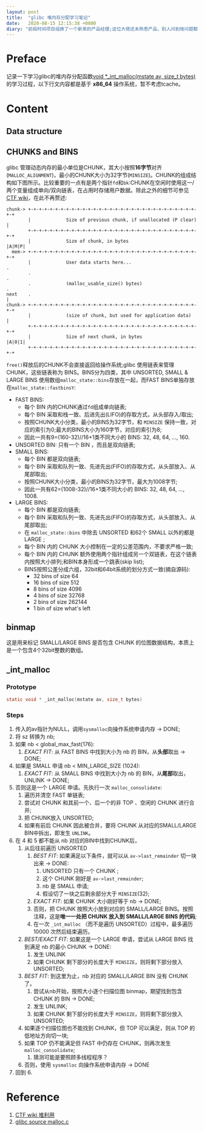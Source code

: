 ```yaml
---
layout: post
title:  "glibc 堆内存分配学习笔记"
date:   2020-08-15 12:15:38 +0800
diary: "前段时间项目组换了一个新来的产品经理;这位大佬还未熟悉产品，别人问到啥问题都要找测试回答，连客户演示、销售之类的问题都要来找测试，晕😵，到底我是产品还是你是产品？"
---
```


# Preface

记录一下学习glibc的堆内存分配函数[void *_int_malloc(mstate av, size_t bytes)](https://code.woboq.org/userspace/glibc/malloc/malloc.c.html#_int_malloc)的学习过程，以下行文内容都是基于 **x86_64** 操作系统，暂不考虑tcache。

# Content

## Data structure

## CHUNKS and BINS

glibc 管理动态内存的最小单位是CHUNK，其大小按照**16字节**对齐(`MALLOC_ALIGNMENT`)，最小的CHUNK大小为32字节(`MINSIZE`)。CHUNK的组成结构如下图所示。比较重要的一点有是两个指针`fd`和`bk`:CHUNK在空闲时使用这一/两个变量组成单向/双向链表，在占用时存储用户数据。除此之外的细节可参见[CTF wiki](https://ctf-wiki.github.io/ctf-wiki/pwn/linux/glibc-heap/heap_structure-zh/#malloc_chunk)，在此不再赘述:
```
chunk-> +-+-+-+-+-+-+-+-+-+-+-+-+-+-+-+-+-+-+-+-+-+-+-+-+-+-+-+-+-+-+-+-+
        |             Size of previous chunk, if unallocated (P clear)  |
        +-+-+-+-+-+-+-+-+-+-+-+-+-+-+-+-+-+-+-+-+-+-+-+-+-+-+-+-+-+-+-+-+
        |             Size of chunk, in bytes                     |A|M|P|
  mem-> +-+-+-+-+-+-+-+-+-+-+-+-+-+-+-+-+-+-+-+-+-+-+-+-+-+-+-+-+-+-+-+-+
        |             User data starts here...                          .
        .                                                               .
        .             (malloc_usable_size() bytes)                      .
next    .                                                               |
chunk-> +-+-+-+-+-+-+-+-+-+-+-+-+-+-+-+-+-+-+-+-+-+-+-+-+-+-+-+-+-+-+-+-+
        |             (size of chunk, but used for application data)    |
        +-+-+-+-+-+-+-+-+-+-+-+-+-+-+-+-+-+-+-+-+-+-+-+-+-+-+-+-+-+-+-+-+
        |             Size of next chunk, in bytes                |A|0|1|
        +-+-+-+-+-+-+-+-+-+-+-+-+-+-+-+-+-+-+-+-+-+-+-+-+-+-+-+-+-+-+-+-+
```

`free()`释放后的CHUNK不会直接返回给操作系统;glibc 使用链表来管理CHUNK，这些链表称为 BINS。BINS分为四类，其中 UNSORTED, SMALL & LARGE BINS 使用数组`malloc_state::bins`存放在一起，而FAST BINS单独存放在`malloc_state::fastbinsY`:

- FAST BINS: 
  - 每个 BIN 内的CHUNK通过`fd`组成单向链表;
  - 每个 BIN 采取和栈一致、后进先出(LIFO)的存取方式，从头部存入/取出;
  - 按照CHUNK大小分类，最小的BINS为32字节，和 `MINSIZE` 保持一致，对应的索引为0;最大的BINS大小为160字节，对应的索引为8;
  - 因此一共有9=(160-32)//16+1类不同大小的 BINS: 32, 48, 64, ..., 160.
- UNSORTED BIN: 只有一个 BIN ，而且是双向链表;
- SMALL BINS:
  - 每个 BIN 都是双向链表;
  - 每个 BIN 采取和队列一致、先进先出(FIFO)的存取方式，从头部放入、从尾部取出;
  - 按照CHUNK大小分类，最小的BINS为32字节，最大为1008字节;
  - 因此一共有62=(1008-32)//16+1类不同大小的 BINS: 32, 48, 64, ..., 1008.
- LARGE BINS:
  - 每个 BIN 都是双向链表;
  - 每个 BIN 采取和队列一致、先进先出(FIFO)的存取方式，从头部放入、从尾部取出;
  - 在 `malloc_state::bins` 中除去 UNSORTED 和62个 SMALL 以外的都是 LARGE ;
  - 每个 BIN 内的 CHUNK 大小控制在一定的公差范围内，不要求严格一致;
  - 每个 BIN 内的 CHUNK 额外使用两个指针组成另一个双链表，在这个链表内按照大小排列;和BIN本身形成一个跳表(skip list);
  - BINS按照公差分成六组，32bit和64bit系统的划分方式一致(摘自源码):
    - 32 bins of size      64
    - 16 bins of size     512
    - 8 bins of size    4096
    - 4 bins of size   32768
    - 2 bins of size  262144
    - 1 bin  of size what's left

## binmap

这是用来标记 SMALL/LARGE BINS 是否包含 CHUNK 的位图数据结构，本质上是一个包含4个32bit整数的数组。

## _int_malloc

### Prototype

```c
static void * _int_malloc(mstate av, size_t bytes)
```

### Steps

1. 传入的av指针为NULL，调用`sysmalloc`向操作系统申请内存 -> DONE;
2. 将 sz 转换为 nb;
3. 如果 nb < global_max_fast(176):
   1. *EXACT FIT*: 从 FAST BINS 中找到大小为 nb 的 BIN，从**头部**取出 -> DONE;
4. 如果是 SMALL 申请 nb < MIN_LARGE_SIZE (1024):
   1. *EXACT FIT*: 从 SMALL BINS 中找到大小为 nb 的 BIN，从**尾部**取出，UNLINK -> DONE;
5. 否则这是一个 LARGE 申请。先执行一次 `malloc_consolidate`:
   1. 遍历并清空 FAST 单链表;
   2. 尝试对 CHUNK 和其前一个、后一个的非 TOP 、空闲的 CHUNK 进行合并;
   3. 把 CHUNK放入 UNSORTED;
   4. 如果有前后 CHUNK 因此被合并，要将 CHUNK 从对应的SMALL/LARGE BIN中拆出，即发生 `UNLINK`。
6. 在 4 和 5 都不能从 nb 对应的BIN中找到CHUNK后，
   1. 从后往前遍历 UNSORTED 
      1. *BEST FIT*: 如果满足以下条件，就可以从 `av->last_remainder` 切一块出来 -> DONE:
         1. UNSORTED 只有一个 CHUNK ;
         2. 这个 CHUNK 刚好是 `av->last_remainder`;
         3. nb 是 SMALL 申请;
         4. 假设切了一块之后剩余部分大于 `MINSIZE`(32);
      2. *EXACT FIT*: 如果 CHUNK 大小刚好等于 nb -> DONE;
      3. 否则，把 CHUNK 按照大小放到对应的 SMALL/LARGE BINS。按照注释，这是**唯一一处把 CHUNK 放入到 SMALL/LARGE BINS 的代码**;
      4. 在一次 `_int_malloc` （而不是遍历 UNSORTED）过程中，最多遍历 10000 次然后结束遍历。
   2. *BEST/EXACT FIT*: 如果这是一个 LARGE 申请，尝试从 LARGE BINS 找到满足 nb 的最小 CHUNK -> DONE:
      1. 发生 UNLINK
      2. 如果 CHUNK 剩下部分的长度大于 `MINSIZE`，则将剩下部分放入 UNSORTED;
   3. *BEST FIT*: 到这里为止，nb 对应的 SMALL/LARGE BIN 没有 CHUNK 了。
      1. 尝试从nb开始，按照大小逐个扫描位图 binmap，期望找到包含 CHUNK 的 BIN -> DONE;
      2. 发生 UNLINK;
      3. 如果 CHUNK 剩下部分的长度大于 `MINSIZE`，则将剩下部分放入 UNSORTED;
   4. 如果逐个扫描位图也不能找到 CHUNK，但 TOP 可以满足，则从 TOP 的低地址方向切一块;
   5. 如果 TOP 仍不能满足但 FAST 中仍存在 CHUNK，则再次发生 `malloc_consolidate`;
      1. 猜测可能是要照顾多线程程序？
   6. 否则，使用 `sysmalloc` 向操作系统申请内存 -> DONE
7. 回到 6.

# Reference

1. [CTF wiki 堆利用](https://ctf-wiki.github.io/ctf-wiki/pwn/linux/glibc-heap/introduction-zh/)
2. [glibc source malloc.c](https://code.woboq.org/userspace/glibc/malloc/malloc.c.html)